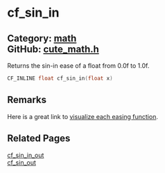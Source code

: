 [](../header.md ':include')

# cf_sin_in

Category: [math](/api_reference?id=math)  
GitHub: [cute_math.h](https://github.com/RandyGaul/cute_framework/blob/master/include/cute_math.h)  
---

Returns the sin-in ease of a float from 0.0f to 1.0f.

```cpp
CF_INLINE float cf_sin_in(float x)
```

## Remarks

Here is a great link to [visualize each easing function](https://easings.net/).

## Related Pages

[cf_sin_in_out](/math/cf_sin_in_out.md)  
[cf_sin_out](/math/cf_sin_out.md)  
